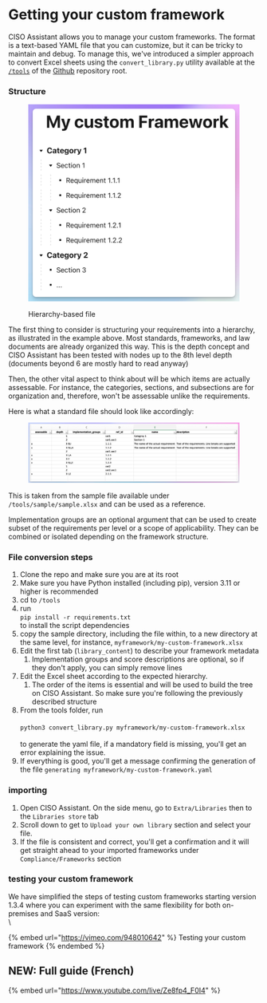 # Getting your custom framework

CISO Assistant allows you to manage your custom frameworks. The format is a text-based YAML file that you can customize, but it can be tricky to maintain and debug. To manage this, we've introduced a simpler approach to convert Excel sheets using the `convert_library.py` utility available at the [`/tools`](https://github.com/intuitem/ciso-assistant-community/tree/main/tools) of the [Github](https://github.com/intuitem/ciso-assistant-community/) repository root.

### Structure

<figure><img src="../.gitbook/assets/image (8).png" alt=""><figcaption><p>Hierarchy-based file</p></figcaption></figure>

The first thing to consider is structuring your requirements into a hierarchy, as illustrated in the example above. Most standards, frameworks, and law documents are already organized this way. This is the depth concept and CISO Assistant has been tested with nodes up to the 8th level depth (documents beyond 6 are mostly hard to read anyway)

Then, the other vital aspect to think about will be which items are actually assessable. For instance, the categories, sections, and subsections are for organization and, therefore, won't be assessable unlike the requirements.

Here is what a standard file should look like accordingly:

<figure><img src="../.gitbook/assets/image (9).png" alt=""><figcaption></figcaption></figure>

This is taken from the sample file available under `/tools/sample/sample.xlsx` and can be used as a reference.

Implementation groups are an optional argument that can be used to create subset of the requirements per level or a scope of applicability. They can be combined or isolated depending on the framework structure.

### File conversion steps

1. Clone the repo and make sure you are at its root
2. Make sure you have Python installed (including pip), version 3.11 or higher is recommended
3. cd to `/tools`
4. run\
   `pip install -r requirements.txt`\
   to install the script dependencies
5. copy the sample directory, including the file within, to a new directory at the same level, for instance, `myframework/my-custom-framework.xlsx`
6. Edit the first tab (`library_content`) to describe your framework metadata
   1. Implementation groups and score descriptions are optional, so if they don't apply, you can simply remove lines
7. Edit the Excel sheet according to the expected hierarchy.
   1. The order of the items is essential and will be used to build the tree on CISO Assistant. So make sure you're following the previously described structure
8. From the tools folder, run\
   \
   `python3 convert_library.py myframework/my-custom-framework.xlsx`\
   \
   to generate the yaml file, if a mandatory field is missing, you'll get an error explaining the issue.
9. If everything is good, you'll get a message confirming the generation of the file `generating myframework/my-custom-framework.yaml`

### importing

1. Open CISO Assistant. On the side menu, go to `Extra/Libraries` then to the `Libraries store` tab
2. Scroll down to get to `Upload your own library` section and select your file.
3. If the file is consistent and correct, you'll get a confirmation and it will get straight ahead to your imported frameworks under `Compliance/Frameworks` section

### testing your custom framework

We have simplified the steps of testing custom frameworks starting version 1.3.4 where you can experiment with the same flexibility for both on-premises and SaaS version:\
\\

{% embed url="https://vimeo.com/948010642" %}
Testing your custom framework
{% endembed %}

## NEW: Full guide (French)

{% embed url="https://www.youtube.com/live/Ze8fp4_F0I4" %}
